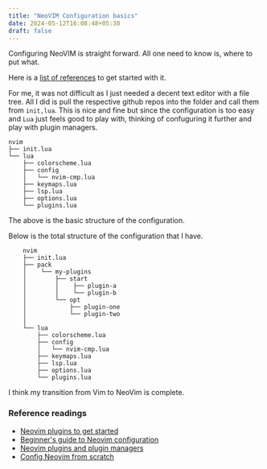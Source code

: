 ```yaml
---
title: "NeoVIM Configuration basics"
date: 2024-05-12T16:08:48+05:30
draft: false
---
```


Configuring NeoVIM is straight forward. All one need to know is, where to put what.

Here is a [list of references](#reference-readings) to get started with it.

For me, it was not difficult as I just needed a decent text editor with a file tree. All I did is pull the respective github repos into the folder and call them from `init,lua`. This is nice and fine but since the configuration is too easy and `Lua` just feels good to play with, thinking of confuguring it further and play with plugin managers.

```
nvim
├── init.lua
└── lua
    ├── colorscheme.lua
    ├── config
    │   └── nvim-cmp.lua
    ├── keymaps.lua
    ├── lsp.lua
    ├── options.lua
    └── plugins.lua
```

The above is the basic structure of the configuration.

Below is the total structure of the configuration that I have.

```
    nvim
    ├── init.lua
    ├── pack
    │    └── my-plugins
    │        ├── start
    │        │    ├── plugin-a
    │        │    └── plugin-b
    │        └── opt
    │            ├── plugin-one
    │            └── plugin-two   
    │
    └── lua
        ├── colorscheme.lua
        ├── config
        │   └── nvim-cmp.lua
        ├── keymaps.lua
        ├── lsp.lua
        ├── options.lua
        └── plugins.lua
```


I think my transition from Vim to NeoVim is complete.


### Reference readings

 - [Neovim plugins to get started][4]
 - [Beginner's guide to Neovim configuration][2]
 - [Neovim plugins and plugin managers][3]
 - [Config Neovim from scratch][1]










[1]: https://martinlwx.github.io/en/config-neovim-from-scratch/
[2]: https://medium.com/@finnala/a-beginners-guide-to-neovim-configuration-9e7dac182de5
[3]: https://medium.com/@finnala/an-introduction-to-neovim-plugins-and-plugin-managers-95782ed194f7
[4]: https://vonheikemen.github.io/devlog/tools/neovim-plugins-to-get-started/




